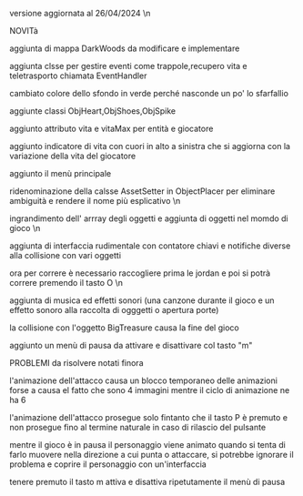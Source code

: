 versione aggiornata al 26/04/2024 \n

NOVITà

aggiunta di mappa DarkWoods da modificare e implementare

aggiunta clsse per gestire eventi come trappole,recupero vita e teletrasporto chiamata EventHandler

cambiato colore dello sfondo in verde perché nasconde un po' lo sfarfallio

aggiunte classi ObjHeart,ObjShoes,ObjSpike

aggiunto attributo vita e vitaMax per entità e giocatore

aggiunto indicatore di vita con cuori in alto a sinistra che si aggiorna con la variazione della vita del giocatore

aggiunto il menù principale

ridenominazione della calsse AssetSetter in ObjectPlacer per eliminare ambiguità e rendere il nome più esplicativo \n

ingrandimento dell' arrray degli oggetti e aggiunta di oggetti nel momdo di gioco \n

aggiunta di interfaccia rudimentale con contatore chiavi e notifiche diverse alla collisione con vari oggetti

ora per correre è necessario raccogliere prima le jordan e poi si potrà correre premendo il tasto O \n

aggiunta di musica ed effetti sonori (una canzone durante il gioco e un effetto sonoro alla raccolta di ogggetti o apertura porte)

la collisione con l'oggetto BigTreasure causa la fine del gioco

aggiunto un menù di pausa da attivare e disattivare col tasto "m"

PROBLEMI da risolvere notati finora

l'animazione dell'attacco causa un blocco temporaneo delle animazioni forse a causa el fatto che sono 4 immagini mentre il ciclo di animazione ne ha 6

l'animazione dell'attacco prosegue solo fintanto che il tasto P è premuto e non prosegue fino al termine naturale in caso di rilascio del pulsante

mentre il gioco è in pausa il personaggio viene animato quando si tenta di farlo muovere nella direzione a cui punta o attaccare, si potrebbe ignorare il problema e coprire il personaggio con un'interfaccia

tenere premuto il tasto m attiva e disattiva ripetutamente il menù di pausa
